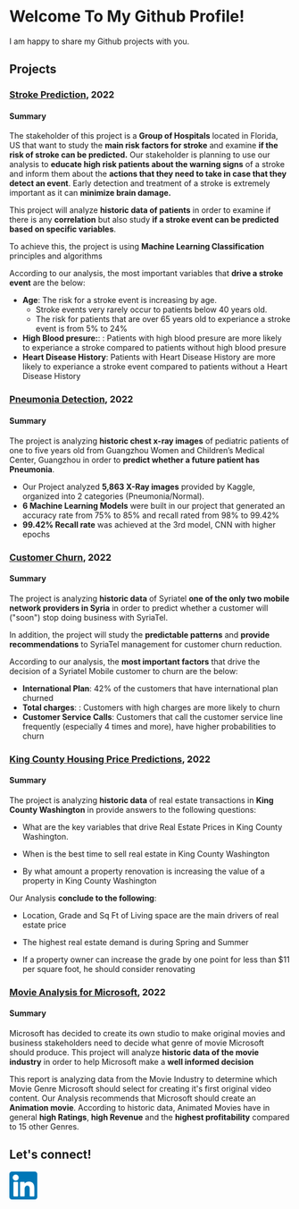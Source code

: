 # Welcome To My Github Profile!

I am happy to share my Github projects with you. 



## Projects

### [Stroke Prediction](https://github.com/schoremis/Phase_5_Project-S.Choremis), 2022

#### Summary

The stakeholder of this project is a **Group of Hospitals** located in Florida, US that want to study the **main risk factors for stroke** and examine **if the risk of stroke can be predicted.**
Our stakeholder is planning to use our analysis to **educate high risk patients about the warning signs** of a stroke and inform them about the **actions that they need to take in case that they detect an event**. 
Early detection and treatment of a stroke is extremely important as it can **minimize brain damage.**

This project will analyze **historic data of patients** in order to examine if there is any **correlation** but also study **if a stroke event can be predicted based on specific variables**.

To achieve this, the project is using **Machine Learning Classification** principles and algorithms
    
According to our analysis, the most important variables that **drive a stroke event** are the below:

- **Age**: The risk for a stroke event is increasing by age. 
  -  Stroke events very rarely occur to patients below 40 years old. 
  -  The risk for patients that are over 65 years old to experiance a stroke event is from 5% to 24%
- **High Blood presure:**: : Patients with high blood presure are more likely to experiance a stroke compared to patients without high blood presure
- **Heart Disease History**: Patients with Heart Disease History are more likely to experiance a stroke event compared to patients without a Heart Disease History


### [Pneumonia Detection](https://github.com/schoremis/Phase_4_Project-S.Choremis), 2022

#### Summary
The project is analyzing **historic chest x-ray images** of pediatric patients of one to five years old from Guangzhou Women and Children’s Medical Center, Guangzhou in order to **predict whether a future patient has Pneumonia**. 

- Our Project analyzed **5,863 X-Ray images** provided by Kaggle, organized into 2 categories (Pneumonia/Normal).
- **6 Machine Learning Models** were built in our project that generated an accuracy rate from 75% to 85% and recall rated from 98% to 99.42%
- **99.42% Recall rate** was achieved at the 3rd model, CNN with higher epochs

### [Customer Churn](https://github.com/schoremis/Phase_3_Project-S.Choremis), 2022

#### Summary
The project is analyzing **historic data** of Syriatel **one of the only two mobile network providers in Syria** in order to predict whether a customer will ("soon") stop doing business with SyriaTel. 

In addition, the project will study the **predictable patterns** and **provide recommendations** to SyriaTel management for customer churn reduction.    

According to our analysis, the **most important factors** that drive the decision of a Syriatel Mobile customer to churn are the below:

- **International Plan**: 42% of the customers that have international plan churned
- **Total charges**: : Customers with high charges are more likely to churn
- **Customer Service Calls**: Customers that call the customer service line frequently (especially 4 times and more), have higher probabilities to churn


### [King County Housing Price Predictions](https://github.com/schoremis/Phase_2_Project-S.Choremis), 2022

#### Summary
The project is analyzing **historic data** of real estate transactions in **King County Washington** in provide answers to the following questions:
    
 - What are the key variables that drive Real Estate Prices in King County Washington. 
    
 - When is the best time to sell real estate in King County Washington
    
 - By what amount a property renovation is increasing the value of a property in King County Washington

Our Analysis **conclude to the following**:
   
 - Location, Grade and Sq Ft of Living space are the main drivers of real estate price
    
 - The highest real estate demand is during Spring and Summer
    
 - If a property owner can increase the grade by one point for less than $11 per square foot, he should consider renovating


### [Movie Analysis for Microsoft](https://github.com/schoremis/Phase_1_Project-S.Choremis), 2022

#### Summary
Microsoft has decided to create its own studio to make original movies and business stakeholders need to decide what genre of movie Microsoft should produce.
This project will analyze **historic data of the movie industry** in order to help Microsoft make a **well informed decision**

This report is analyzing data from the Movie Industry to determine which Movie Genre Microsoft should select for creating it's first original video content.
Our Analysis recommends that Microsoft should create an **Animation movie**.
According to historic data, Animated Movies have in general **high Ratings**, **high Revenue** and the **highest profitability** compared to 15 other Genres.


## Let's connect!

[<img src="linkedin.png" width="50" height="50">](https://www.linkedin.com/in/stamch/)



<!--
**schoremis/schoremis** is a ✨ _special_ ✨ repository because its `README.md` (this file) appears on your GitHub profile.

Here are some ideas to get you started:

- 🔭 I’m currently working on ...
- 🌱 I’m currently learning ...
- 👯 I’m looking to collaborate on ...
- 🤔 I’m looking for help with ...
- 💬 Ask me about ...
- 📫 How to reach me: ...
- 😄 Pronouns: ...
- ⚡ Fun fact: ...
-->
